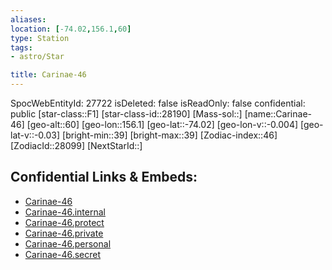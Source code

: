 ```yaml
---
aliases: 
location: [-74.02,156.1,60]
type: Station
tags:
- astro/Star

title: Carinae-46
---
```

SpocWebEntityId: 27722
isDeleted: false
isReadOnly: false
confidential: public
[star-class::F1]
[star-class-id::28190]
[Mass-sol::]
[name::Carinae-46]
[geo-alt::60]
[geo-lon::156.1]
[geo-lat::-74.02]
[geo-lon-v::-0.004]
[geo-lat-v::-0.03]
[bright-min::39]
[bright-max::39]
[Zodiac-index::46]
[ZodiacId::28099]
[NextStarId::]



## Confidential Links & Embeds: 
- [Carinae-46](../../../_public/astro/Star/Carinae-46.md) 
- [Carinae-46.internal](../../../_internal/astro/Star/Carinae-46.internal.md) 
- [Carinae-46.protect](../../../_protect/astro/Star/Carinae-46.protect.md) 
- [Carinae-46.private](../../../_private/astro/Star/Carinae-46.private.md) 
- [Carinae-46.personal](../../../_personal/astro/Star/Carinae-46.personal.md) 
- [Carinae-46.secret](../../../_secret/astro/Star/Carinae-46.secret.md)

